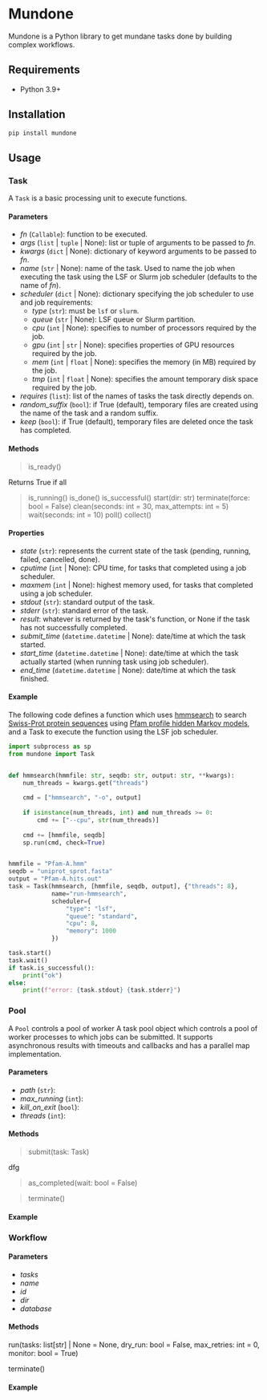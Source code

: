 # Mundone

Mundone is a Python library to get mundane tasks done by building complex workflows.

## Requirements

* Python 3.9+

## Installation

```sh
pip install mundone
```

## Usage

### Task

A `Task` is a basic processing unit to execute functions.

#### Parameters

* _fn_ (`Callable`): function to be executed.
* _args_ (`list` | `tuple` | None): list or tuple of arguments to be passed to _fn_.
* _kwargs_ (`dict` | None): dictionary of keyword arguments to be passed to _fn_.
* _name_ (`str` | None): name of the task. Used to name the job when executing 
                         the task using the LSF or Slurm job scheduler (defaults to the name of _fn_).
* _scheduler_ (`dict` | None): dictionary specifying the job scheduler to use and job requirements:
  * _type_ (`str`): must be `lsf` or `slurm`.
  * _queue_ (`str` | None): LSF queue or Slurm partition.
  * _cpu_ (`int` | None): specifies to number of processors required by the job.
  * _gpu_ (`int` | `str` | None): specifies properties of GPU resources required by the job.
  * _mem_ (`int` | `float` | None): specifies the memory (in MB) required by the job.
  * _tmp_ (`int` | `float` | None): specifies the amount temporary disk space required by the job.
* _requires_ (`list`): list of the names of tasks the task directly depends on.
* _random_suffix_ (`bool`): if True (default), temporary files are created using the name of the task and a random suffix.
* _keep_ (`bool`): if True (default), temporary files are deleted once the task has completed.

#### Methods

> is_ready()

Returns True if all 

> is_running()
> is_done()
> is_successful()
> start(dir: str)
> terminate(force: bool = False)
> clean(seconds: int = 30, max_attempts: int = 5)
> wait(seconds: int = 10)
> poll()
> collect()

#### Properties

* _state_ (`str`): represents the current state of the task (pending, running, failed, cancelled, done).
* _cputime_ (`int` | None): CPU time, for tasks that completed using a job scheduler.
* _maxmem_ (`int` | None): highest memory used, for tasks that completed using a job scheduler.
* _stdout_ (`str`): standard output of the task.
* _stderr_ (`str`): standard error of the task.
* _result_: whatever is returned by the task's function, or None if the task has not successfully completed.
* _submit_time_ (`datetime.datetime` | None): date/time at which the task started.
* _start_time_ (`datetime.datetime` | None): date/time at which the task actually started (when running task using job scheduler).
* _end_time_ (`datetime.datetime` | None): date/time at which the task finished.

#### Example

The following code defines a function which uses [hmmsearch](http://hmmer.org/) 
to search [Swiss-Prot protein sequences](https://www.uniprot.org/uniprotkb?facets=reviewed%3Atrue&query=%2A) 
using [Pfam profile hidden Markov models](https://www.ebi.ac.uk/interpro/entry/pfam/), 
and a Task to execute the function using the LSF job scheduler.

```py
import subprocess as sp
from mundone import Task


def hmmsearch(hmmfile: str, seqdb: str, output: str, **kwargs):
    num_threads = kwargs.get("threads")
    
    cmd = ["hmmsearch", "-o", output]
    
    if isinstance(num_threads, int) and num_threads >= 0:
        cmd += ["--cpu", str(num_threads)]
        
    cmd += [hmmfile, seqdb]
    sp.run(cmd, check=True)


hmmfile = "Pfam-A.hmm"
seqdb = "uniprot_sprot.fasta"
output = "Pfam-A.hits.out"
task = Task(hmmsearch, [hmmfile, seqdb, output], {"threads": 8},
            name="run-hmmsearch",
            scheduler={
                "type": "lsf",
                "queue": "standard",
                "cpu": 8,
                "memory": 1000
            })

task.start()
task.wait()
if task.is_successful():
    print("ok")
else:
    print(f"error: {task.stdout} {task.stderr}")
```

### Pool

A `Pool` controls a pool of worker 
A task pool object which controls a pool of worker processes to which jobs 
can be submitted. It supports asynchronous results with timeouts and callbacks and has a parallel map implementation.

#### Parameters

* _path_ (`str`):
* _max_running_ (`int`):
* _kill_on_exit_ (`bool`):
* _threads_ (`int`):

#### Methods

> submit(task: Task)

dfg

> as_completed(wait: bool = False)

> terminate()

#### Example

### Workflow

#### Parameters

* _tasks_
* _name_
* _id_
* _dir_
* _database_

#### Methods

run(tasks: list[str] | None = None, dry_run: bool = False, max_retries: int = 0, monitor: bool = True)

terminate()

#### Example
